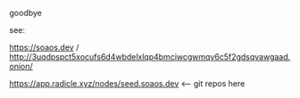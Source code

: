 goodbye

see:

https://soaos.dev / http://3uqdpspct5xocufs6d4wbdelxlqp4bmciwcgwmqv6c5f2gdsqvawgaad.onion/

https://app.radicle.xyz/nodes/seed.soaos.dev <-- git repos here
